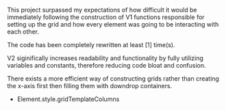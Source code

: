 This project surpassed my expectations of how difficult it would be immediately following the construction of V1 functions responsible for setting up the grid and how every element was going to be interacting with each other.

The code has been completely rewritten at least [1] time(s).

V2 siginifically increases readability and functionality by fully utilizing variables and constants, therefore reducing code bloat and confusion.

There exists a more efficient way of constructing grids rather than creating the x-axis first then filling them with downdrop containers.
- Element.style.gridTemplateColumns


